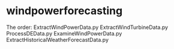 # windpowerforecasting

The order:
ExtractWindPowerData.py
ExtractWindTurbineData.py
ProcessDEData.py
ExamineWindPowerData.py
ExtractHistoricalWeatherForecastData.py

